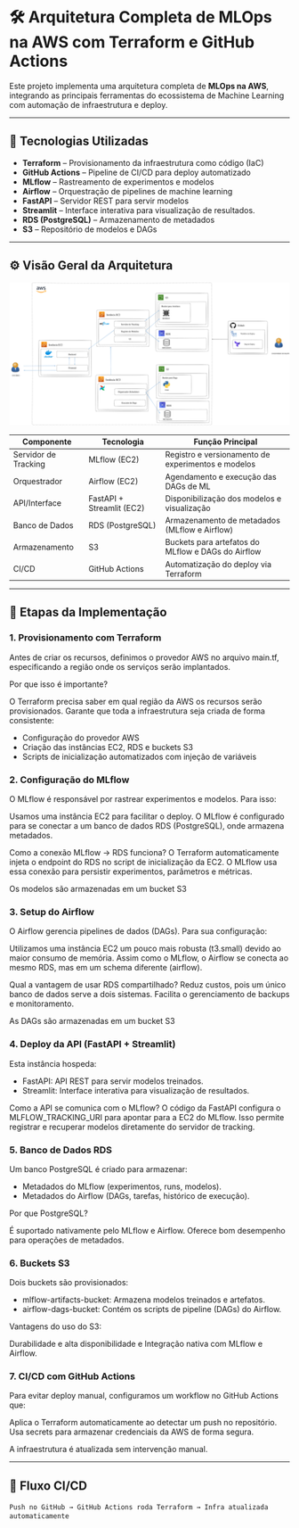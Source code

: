 # 🛠️ Arquitetura Completa de MLOps na AWS com Terraform e GitHub Actions

Este projeto implementa uma arquitetura completa de **MLOps na AWS**, integrando as principais ferramentas do ecossistema de Machine Learning com automação de infraestrutura e deploy.

---

## 📌 Tecnologias Utilizadas

- **Terraform** – Provisionamento da infraestrutura como código (IaC)
- **GitHub Actions** – Pipeline de CI/CD para deploy automatizado
- **MLflow** – Rastreamento de experimentos e modelos
- **Airflow** – Orquestração de pipelines de machine learning
- **FastAPI** – Servidor REST para servir modelos
- **Streamlit** – Interface interativa para visualização de resultados.
- **RDS (PostgreSQL)** – Armazenamento de metadados
- **S3** – Repositório de modelos e DAGs

---

## ⚙️ Visão Geral da Arquitetura

![Descrição da imagem](arquitetura_projeto.png)  

| Componente         | Tecnologia              | Função Principal                                     |
|--------------------|--------------------------|------------------------------------------------------|
| Servidor de Tracking | MLflow (EC2)           | Registro e versionamento de experimentos e modelos  |
| Orquestrador        | Airflow (EC2)           | Agendamento e execução das DAGs de ML               |
| API/Interface       | FastAPI + Streamlit (EC2)| Disponibilização dos modelos e visualização        |
| Banco de Dados      | RDS (PostgreSQL)        | Armazenamento de metadados (MLflow e Airflow)       |
| Armazenamento       | S3                      | Buckets para artefatos do MLflow e DAGs do Airflow  |
| CI/CD               | GitHub Actions          | Automatização do deploy via Terraform               |

---

## 🧩 Etapas da Implementação

### 1. Provisionamento com Terraform
Antes de criar os recursos, definimos o provedor AWS no arquivo main.tf, especificando a região onde os serviços serão implantados.

Por que isso é importante?

O Terraform precisa saber em qual região da AWS os recursos serão provisionados.
Garante que toda a infraestrutura seja criada de forma consistente:

- Configuração do provedor AWS
- Criação das instâncias EC2, RDS e buckets S3
- Scripts de inicialização automatizados com injeção de variáveis

### 2. Configuração do MLflow
O MLflow é responsável por rastrear experimentos e modelos. Para isso:

Usamos uma instância EC2 para facilitar o deploy.
O MLflow é configurado para se conectar a um banco de dados RDS (PostgreSQL), onde armazena metadados.

Como a conexão MLflow → RDS funciona?
O Terraform automaticamente injeta o endpoint do RDS no script de inicialização da EC2.
O MLflow usa essa conexão para persistir experimentos, parâmetros e métricas.

Os modelos são armazenadas em um bucket S3

### 3. Setup do Airflow
O Airflow gerencia pipelines de dados (DAGs). Para sua configuração:

Utilizamos uma instância EC2 um pouco mais robusta (t3.small) devido ao maior consumo de memória.
Assim como o MLflow, o Airflow se conecta ao mesmo RDS, mas em um schema diferente (airflow).

Qual a vantagem de usar RDS compartilhado?
Reduz custos, pois um único banco de dados serve a dois sistemas.
Facilita o gerenciamento de backups e monitoramento.

As DAGs são armazenadas em um bucket S3

### 4. Deploy da API (FastAPI + Streamlit)
Esta instância hospeda:

- FastAPI: API REST para servir modelos treinados.
- Streamlit: Interface interativa para visualização de resultados.

Como a API se comunica com o MLflow?
O código da FastAPI configura o MLFLOW_TRACKING_URI para apontar para a EC2 do MLflow.
Isso permite registrar e recuperar modelos diretamente do servidor de tracking.

### 5. Banco de Dados RDS
Um banco PostgreSQL é criado para armazenar:

- Metadados do MLflow (experimentos, runs, modelos).
- Metadados do Airflow (DAGs, tarefas, histórico de execução).

Por que PostgreSQL?

É suportado nativamente pelo MLflow e Airflow.
Oferece bom desempenho para operações de metadados.

### 6. Buckets S3
Dois buckets são provisionados:

- mlflow-artifacts-bucket: Armazena modelos treinados e artefatos.
- airflow-dags-bucket: Contém os scripts de pipeline (DAGs) do Airflow.

Vantagens do uso do S3:

Durabilidade e alta disponibilidade e Integração nativa com MLflow e Airflow.

### 7. CI/CD com GitHub Actions
Para evitar deploy manual, configuramos um workflow no GitHub Actions que:

Aplica o Terraform automaticamente ao detectar um push no repositório.
Usa secrets para armazenar credenciais da AWS de forma segura.


A infraestrutura é atualizada sem intervenção manual.

---

## 🔄 Fluxo CI/CD

```text
Push no GitHub → GitHub Actions roda Terraform → Infra atualizada automaticamente

